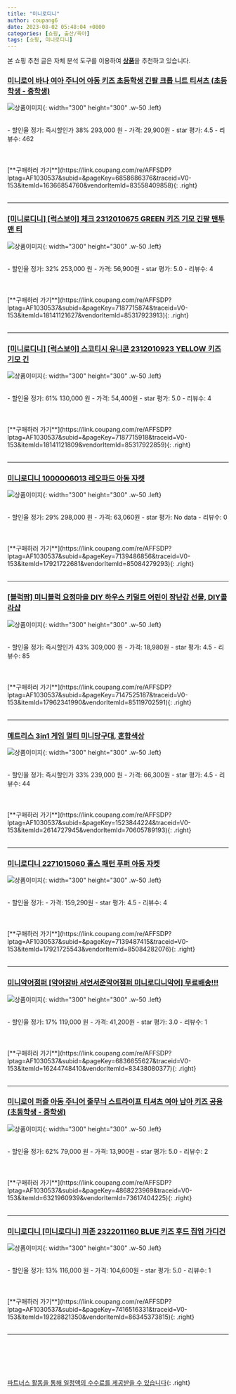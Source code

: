 ```yaml
---
title: "미니로디니"
author: coupang6
date: 2023-08-02 05:48:04 +0800
categories: [쇼핑, 출산/육아]
tags: [쇼핑, 미니로디니]
---
```


본 쇼핑 추천 글은 자체 분석 도구를 이용하여 [**상품**](https://link.coupang.com/a/bao1ui)을 추천하고 있습니다.

### [미니로이 바나 여아 주니어 아동 키즈 초등학생 긴팔 크롭 니트 티셔츠 (초등학생 - 중학생)](https://link.coupang.com/re/AFFSDP?lptag=AF1030537&subid=&pageKey=6858686376&traceid=V0-153&itemId=16366854760&vendorItemId=83558409858)

![상품이미지](https://thumbnail10.coupangcdn.com/thumbnails/remote/230x230ex/image/vendor_inventory/9a90/ce46daa2a694230b18b3bb9bd5dda54c2b5e46b33a5a50ec7f269b7a7f55.jpg){: width="300" height="300" .w-50 .left}


<br>
- 할인율 정가: 즉시할인가 38%  293,000   원
- 가격: 29,900원
- star 평가: 4.5
- 리뷰수: 462
<br>
<br>
<br>
<br>
[**구매하러 가기**](https://link.coupang.com/re/AFFSDP?lptag=AF1030537&subid=&pageKey=6858686376&traceid=V0-153&itemId=16366854760&vendorItemId=83558409858){: .right}
<br>
<br>

---

### [[미니로디니] [럭스보이] 체크 2312010675 GREEN 키즈 기모 긴팔 맨투맨 티](https://link.coupang.com/re/AFFSDP?lptag=AF1030537&subid=&pageKey=7187715874&traceid=V0-153&itemId=18141121627&vendorItemId=85317923913)

![상품이미지](https://thumbnail8.coupangcdn.com/thumbnails/remote/230x230ex/image/vendor_inventory/0085/3d5ea753b6841235820efc7f846c27bf5c2d1250c90525c84e527237bbdd.jpg){: width="300" height="300" .w-50 .left}


<br>
- 할인율 정가: 32%  253,000   원
- 가격: 56,900원
- star 평가: 5.0
- 리뷰수: 4
<br>
<br>
<br>
<br>
[**구매하러 가기**](https://link.coupang.com/re/AFFSDP?lptag=AF1030537&subid=&pageKey=7187715874&traceid=V0-153&itemId=18141121627&vendorItemId=85317923913){: .right}
<br>
<br>

---

### [[미니로디니] [럭스보이] 스코티시 유니콘 2312010923 YELLOW 키즈 기모 긴](https://link.coupang.com/re/AFFSDP?lptag=AF1030537&subid=&pageKey=7187715918&traceid=V0-153&itemId=18141121809&vendorItemId=85317922859)

![상품이미지](https://thumbnail7.coupangcdn.com/thumbnails/remote/230x230ex/image/vendor_inventory/48a1/fb7953619a5608a6b7ce8043416d92c0fdce126c18466566412391e5b1a9.jpg){: width="300" height="300" .w-50 .left}


<br>
- 할인율 정가: 61%  130,000   원
- 가격: 54,400원
- star 평가: 5.0
- 리뷰수: 4
<br>
<br>
<br>
<br>
[**구매하러 가기**](https://link.coupang.com/re/AFFSDP?lptag=AF1030537&subid=&pageKey=7187715918&traceid=V0-153&itemId=18141121809&vendorItemId=85317922859){: .right}
<br>
<br>

---

### [미니로디니 1000006013 레오파드 아동 자켓](https://link.coupang.com/re/AFFSDP?lptag=AF1030537&subid=&pageKey=7139486856&traceid=V0-153&itemId=17921722681&vendorItemId=85084279293)

![상품이미지](https://thumbnail6.coupangcdn.com/thumbnails/remote/230x230ex/image/vendor_inventory/4bb2/78c2515f780968506cbcd25ae8e6ee31bc5b0b3846d4706aed4340fdaa53.jpg){: width="300" height="300" .w-50 .left}


<br>
- 할인율 정가: 29%  298,000   원
- 가격: 63,060원
- star 평가: No data
- 리뷰수: 0
<br>
<br>
<br>
<br>
[**구매하러 가기**](https://link.coupang.com/re/AFFSDP?lptag=AF1030537&subid=&pageKey=7139486856&traceid=V0-153&itemId=17921722681&vendorItemId=85084279293){: .right}
<br>
<br>

---

### [[블럭팜] 미니블럭 요정마을 DIY 하우스 키덜트 어린이 장난감 선물, DIY콜라샵](https://link.coupang.com/re/AFFSDP?lptag=AF1030537&subid=&pageKey=7147525187&traceid=V0-153&itemId=17962341990&vendorItemId=85119702591)

![상품이미지](https://thumbnail7.coupangcdn.com/thumbnails/remote/230x230ex/image/vendor_inventory/753e/db6933fc1fe3ed93751bbfb95d36a41072df45b5e6f3f24412bfcf9e531b.jpg){: width="300" height="300" .w-50 .left}


<br>
- 할인율 정가: 즉시할인가 43%  309,000   원
- 가격: 18,980원
- star 평가: 4.5
- 리뷰수: 85
<br>
<br>
<br>
<br>
[**구매하러 가기**](https://link.coupang.com/re/AFFSDP?lptag=AF1030537&subid=&pageKey=7147525187&traceid=V0-153&itemId=17962341990&vendorItemId=85119702591){: .right}
<br>
<br>

---

### [메트리스 3in1 게임 멀티 미니당구대, 혼합색상](https://link.coupang.com/re/AFFSDP?lptag=AF1030537&subid=&pageKey=1523844224&traceid=V0-153&itemId=2614727945&vendorItemId=70605789193)

![상품이미지](https://thumbnail10.coupangcdn.com/thumbnails/remote/230x230ex/image/retail/images/2020/04/29/15/2/03c24a1b-dabf-435d-b563-4dab00ec9321.jpg){: width="300" height="300" .w-50 .left}


<br>
- 할인율 정가: 즉시할인가 33%  239,000   원
- 가격: 66,300원
- star 평가: 4.5
- 리뷰수: 44
<br>
<br>
<br>
<br>
[**구매하러 가기**](https://link.coupang.com/re/AFFSDP?lptag=AF1030537&subid=&pageKey=1523844224&traceid=V0-153&itemId=2614727945&vendorItemId=70605789193){: .right}
<br>
<br>

---

### [미니로디니 2271015060 홀스 패턴 푸퍼 아동 자켓](https://link.coupang.com/re/AFFSDP?lptag=AF1030537&subid=&pageKey=7139487415&traceid=V0-153&itemId=17921725543&vendorItemId=85084282076)

![상품이미지](https://thumbnail10.coupangcdn.com/thumbnails/remote/230x230ex/image/vendor_inventory/8613/0195411aa1db386ad02acd368d27aa011018faae29ca6a6026e53c964319.jpg){: width="300" height="300" .w-50 .left}


<br>
- 할인율 정가: 
- 가격: 159,290원
- star 평가: 4.5
- 리뷰수: 4
<br>
<br>
<br>
<br>
[**구매하러 가기**](https://link.coupang.com/re/AFFSDP?lptag=AF1030537&subid=&pageKey=7139487415&traceid=V0-153&itemId=17921725543&vendorItemId=85084282076){: .right}
<br>
<br>

---

### [미니악어점퍼 [악어잠바 서언서준악어점퍼 미니로디니악어] 무료배송!!!](https://link.coupang.com/re/AFFSDP?lptag=AF1030537&subid=&pageKey=6836655627&traceid=V0-153&itemId=16244748410&vendorItemId=83438080377)

![상품이미지](https://thumbnail7.coupangcdn.com/thumbnails/remote/230x230ex/image/vendor_inventory/ed82/aa14a1ce2a1e617b711ce093d898ccb2c9a1893835be794cc78c9234e3c9.jpeg){: width="300" height="300" .w-50 .left}


<br>
- 할인율 정가: 17%  119,000   원
- 가격: 41,200원
- star 평가: 3.0
- 리뷰수: 1
<br>
<br>
<br>
<br>
[**구매하러 가기**](https://link.coupang.com/re/AFFSDP?lptag=AF1030537&subid=&pageKey=6836655627&traceid=V0-153&itemId=16244748410&vendorItemId=83438080377){: .right}
<br>
<br>

---

### [미니로이 퍼즐 아동 주니어 줄무늬 스트라이프 티셔츠 여아 남아 키즈 공용 (초등학생 - 중학생)](https://link.coupang.com/re/AFFSDP?lptag=AF1030537&subid=&pageKey=4868223969&traceid=V0-153&itemId=6321960939&vendorItemId=73617404225)

![상품이미지](https://thumbnail9.coupangcdn.com/thumbnails/remote/230x230ex/image/vendor_inventory/fab3/f854d4ae93061fed7ade39a741434786ff56e69e83dae3abe7df19207271.jpg){: width="300" height="300" .w-50 .left}


<br>
- 할인율 정가: 62%  79,000   원
- 가격: 13,900원
- star 평가: 5.0
- 리뷰수: 2
<br>
<br>
<br>
<br>
[**구매하러 가기**](https://link.coupang.com/re/AFFSDP?lptag=AF1030537&subid=&pageKey=4868223969&traceid=V0-153&itemId=6321960939&vendorItemId=73617404225){: .right}
<br>
<br>

---

### [미니로디니 [미니로디니] 피존 2322011160 BLUE 키즈 후드 집업 가디건](https://link.coupang.com/re/AFFSDP?lptag=AF1030537&subid=&pageKey=7416516331&traceid=V0-153&itemId=19228821350&vendorItemId=86345373815)

![상품이미지](https://thumbnail6.coupangcdn.com/thumbnails/remote/230x230ex/image/vendor_inventory/232b/8cf5b4dcc4e13a936d2ce7962b52e03bbd96a8d3fa30d8ff6abe3b1f6d73.jpg){: width="300" height="300" .w-50 .left}


<br>
- 할인율 정가: 13%  116,000   원
- 가격: 104,600원
- star 평가: 5.0
- 리뷰수: 1
<br>
<br>
<br>
<br>
[**구매하러 가기**](https://link.coupang.com/re/AFFSDP?lptag=AF1030537&subid=&pageKey=7416516331&traceid=V0-153&itemId=19228821350&vendorItemId=86345373815){: .right}
<br>
<br>

---
<br><br><br><br><br> [파트너스 활동을 통해 일정액의 수수료를 제공받을 수 있습니다](https://link.coupang.com/a/bao1ui){: .right}